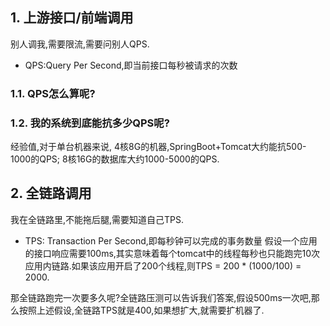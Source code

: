 ## 1. 上游接口/前端调用
别人调我,需要限流,需要问别人QPS.

- QPS:Query Per Second,即当前接口每秒被请求的次数
### 1.1. QPS怎么算呢?
### 1.2. 我的系统到底能抗多少QPS呢?
经验值,对于单台机器来说,
4核8G的机器,SpringBoot+Tomcat大约能抗500-1000的QPS;
8核16G的数据库大约1000-5000的QPS.
## 2. 全链路调用
我在全链路里,不能拖后腿,需要知道自己TPS.

- TPS: Transaction Per Second,即每秒钟可以完成的事务数量
假设一个应用的接口响应需要100ms,其实意味着每个tomcat中的线程每秒也只能跑完10次应用内链路.如果该应用开启了200个线程,则TPS = 200 * (1000/100) = 2000.

那全链路跑完一次要多久呢?全链路压测可以告诉我们答案,假设500ms一次吧,那么按照上述假设,全链路TPS就是400,如果想扩大,就需要扩机器了.